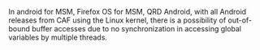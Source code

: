 In android for MSM, Firefox OS for MSM, QRD Android, with all Android releases from CAF using the Linux kernel, there is a possibility of out-of-bound buffer accesses due to no synchronization in accessing global variables by multiple threads.